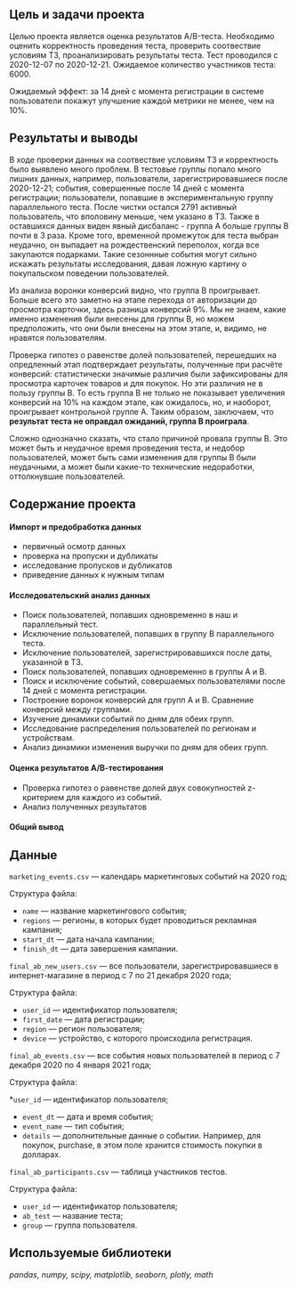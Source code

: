 ## Цель и задачи проекта 
Целью проекта является оценка результатов A/B-теста. Необходимо оценить корректность проведения теста, проверить соотвествие условиям ТЗ, проанализировать результаты теста. 
Тест проводился с 2020-12-07 по 2020-12-21. Ожидаемое количество участников теста: 6000.

Ожидаемый эффект: за 14 дней с момента регистрации в системе пользователи покажут улучшение каждой метрики не менее, чем на 10%.

## Результаты и выводы
В ходе проверки данных на соотвествие условиям ТЗ и корректность было выявлено много проблем. В тестовые группы попало много лишних данных, например, пользователи, зарегистрировавшиеся после 2020-12-21; события, совершенные после 14 дней с момента регистрации; пользователи, попавшие в экспериментальную группу параллельного теста. После чистки остался 2791 активный пользователь, что вполовину меньше, чем указано в ТЗ. Также в оставшихся данных виден явный дисбаланс - группа А больше группы В почти в 3 раза. Кроме того, временной промежуток для теста выбран неудачно, он выпадает на рождественский переполох, когда все закупаются подарками. Такие сезоннные события могут сильно искажать результаты исследования, давая ложную картину о покупальском поведении пользователей.

Из анализа воронки конверсий видно, что группа В проигрывает. Больше всего это заметно на этапе перехода от авторизации до просмотра карточки, здесь разница конверсий 9%. Мы не знаем, какие именно изменения были внесены для группы В, но можем предположить, что они были внесены на этом этапе, и, видимо, не нравятся пользователям.

Проверка гипотез о равенстве долей пользователей, перешедших на опредленный этап подтверждает результаты, полученные при расчёте конверсий: статистически значимые различия были зафиксированы для просмотра карточек товаров и для покупок. Но эти различия не в пользу группы В. То есть группа В не только не показывает увеличения конверсий на 10% на каждом этапе, как ожидалось, но, и наоборот, проигрывает контрольной группе А. Таким образом, заключаем, что **результат теста не оправдал ожиданий, группа В проиграла**.

Сложно однозначно сказать, что стало причиной провала группы В. Это может быть и неудачное время проведения теста, и недобор пользователей, может быть сами изменения для группы В были неудачными, а может были какие-то технические недоработки, оттолкнувшие пользователей.

## Содержание проекта
#### Импорт и предобработка данных
- первичный осмотр данных
- проверка на пропуски и дубликаты
- исследование пропусков и дубликатов
- приведение данных к нужным типам
#### Исследовательский анализ данных
- Поиск пользователей, попавших одновременно в наш и параллельный тест.
- Исключение пользователей, попавших в группу В параллельного теста.
- Исключение пользователей, зарегистрировавшихся после даты, указанной в ТЗ.
- Поиск пользователей, попавших одновременно в группы А и В.
- Поиск и исключение событий, совершаемых пользователями после 14 дней с момента регистрации.
- Построение воронок конверсий для групп А и В. Сравнение конверсий между группами.
- Изучение динамики событий по дням для обеих групп.
- Исследование распределения пользователей по регионам и устройствам.
- Анализ динамики изменения выручки по дням для обеих групп.
#### Оценка результатов А/В-тестирования
- Проверка гипотез о равенстве долей двух совокупностей z-критерием для каждого из событий.
- Анализ полученных результатов
#### Общий вывод

## Данные
`marketing_events.csv` — календарь маркетинговых событий на 2020 год;

Структура файла:

* `name` — название маркетингового события;
* `regions` — регионы, в которых будет проводиться рекламная кампания;
* `start_dt` — дата начала кампании;
* `finish_dt` — дата завершения кампании.

`final_ab_new_users.csv` — все пользователи, зарегистрировавшиеся в интернет-магазине в период с 7 по 21 декабря 2020 года;

Структура файла:

* `user_id` — идентификатор пользователя;
* `first_date` — дата регистрации;
* `region` — регион пользователя;
* `device` — устройство, с которого происходила регистрация.

`final_ab_events.csv` — все события новых пользователей в период с 7 декабря 2020 по 4 января 2021 года;

Структура файла:

*`user_id` — идентификатор пользователя;
* `event_dt` — дата и время события;
* `event_name` — тип события;
* `details` — дополнительные данные о событии. Например, для покупок, purchase, в этом поле хранится стоимость покупки в долларах.

`final_ab_participants.csv` — таблица участников тестов.

Структура файла:

* `user_id` — идентификатор пользователя;
* `ab_test` — название теста;
* `group` — группа пользователя.
## Используемые библиотеки
*pandas, numpy, scipy, matplotlib, seaborn, plotly, math*
